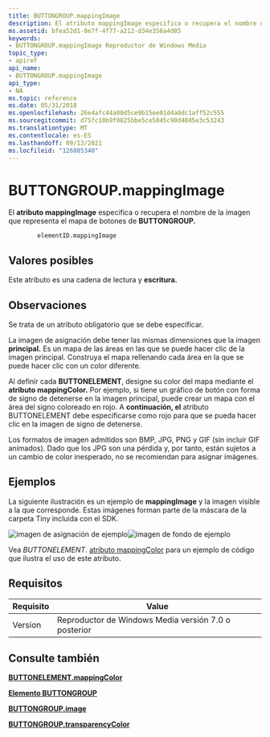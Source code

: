 ```yaml
---
title: BUTTONGROUP.mappingImage
description: El atributo mappingImage especifica o recupera el nombre de la imagen que representa el mapa de botones de BUTTONGROUP.
ms.assetid: bfea52d1-0e7f-4f77-a212-d34e356a4d85
keywords:
- BUTTONGROUP.mappingImage Reproductor de Windows Media
topic_type:
- apiref
api_name:
- BUTTONGROUP.mappingImage
api_type:
- NA
ms.topic: reference
ms.date: 05/31/2018
ms.openlocfilehash: 26e4afc44a00d5ce9b15ee01d4a0dc1aff52c555
ms.sourcegitcommit: d75fc10b9f0825bbe5ce5045c90d4045e3c53243
ms.translationtype: MT
ms.contentlocale: es-ES
ms.lasthandoff: 09/13/2021
ms.locfileid: "126885340"
---
```

# <a name="buttongroupmappingimage"></a>BUTTONGROUP.mappingImage

El **atributo mappingImage** especifica o recupera el nombre de la imagen que representa el mapa de botones de **BUTTONGROUP.**

``` syntax
        elementID.mappingImage
```

## <a name="possible-values"></a>Valores posibles

Este atributo es una cadena de lectura y **escritura.**

## <a name="remarks"></a>Observaciones

Se trata de un atributo obligatorio que se debe especificar.

La imagen de asignación debe tener las mismas dimensiones que la imagen **principal.** Es un mapa de las áreas en las que se puede hacer clic de la imagen principal. Construya el mapa rellenando cada área en la que se puede hacer clic con un color diferente.

Al definir cada **BUTTONELEMENT**, designe su color del mapa mediante el **atributo mappingColor.** Por ejemplo, si tiene un gráfico de botón con forma de signo de detenerse en la imagen principal, puede crear un mapa con el área del signo coloreado en rojo. A **continuación, el** atributo BUTTONELEMENT debe especificarse como rojo para que se pueda hacer clic en la imagen de signo de detenerse.

Los formatos de imagen admitidos son BMP, JPG, PNG y GIF (sin incluir GIF animados). Dado que los JPG son una pérdida y, por tanto, están sujetos a un cambio de color inesperado, no se recomiendan para asignar imágenes.

## <a name="examples"></a>Ejemplos

La siguiente ilustración es un ejemplo de **mappingImage** y la imagen visible a la que corresponde. Estas imágenes forman parte de la máscara de la carpeta Tiny incluida con el SDK.

![imagen de asignación de ejemplo](images/absam01m.png)![imagen de fondo de ejemplo](images/absam01f.png)

Vea *BUTTONELEMENT*. [atributo mappingColor](buttonelement-mappingcolor.md) para un ejemplo de código que ilustra el uso de este atributo.

## <a name="requirements"></a>Requisitos



| Requisito | Value |
|--------------------|------------------------------------------------------|
| Version<br/> | Reproductor de Windows Media versión 7.0 o posterior<br/> |



## <a name="see-also"></a>Consulte también

<dl> <dt>

[**BUTTONELEMENT.mappingColor**](buttonelement-mappingcolor.md)
</dt> <dt>

[**Elemento BUTTONGROUP**](buttongroup-element.md)
</dt> <dt>

[**BUTTONGROUP.image**](buttongroup-image.md)
</dt> <dt>

[**BUTTONGROUP.transparencyColor**](buttongroup-transparencycolor.md)
</dt> </dl>

 

 





